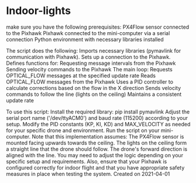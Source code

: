 # Indoor-lights

make sure you have the following prerequisites:
PX4Flow sensor connected to the Pixhawk
Pixhawk connected to the mini-computer via a serial connection
Python environment with necessary libraries installed

The script does the following:
Imports necessary libraries (pymavlink for communication with Pixhawk).
Sets up a connection to the Pixhawk.
Defines functions for:
Requesting message intervals from the Pixhawk
Sending velocity commands to the Pixhawk
The main loop:
Requests OPTICAL_FLOW messages at the specified update rate
Reads OPTICAL_FLOW messages from the Pixhawk
Uses a PID controller to calculate corrections based on the flow in the X direction
Sends velocity commands to follow the line (lights on the ceiling)
Maintains a consistent update rate

To use this script:
Install the required library: pip install pymavlink
Adjust the serial port name ('/dev/ttyACM0') and baud rate (115200) according to your setup.
Modify the PID constants (KP, KI, KD) and MAX_VELOCITY as needed for your specific drone and environment.
Run the script on your mini-computer.
Note that this implementation assumes:
The PX4Flow sensor is mounted facing upwards towards the ceiling.
The lights on the ceiling form a straight line that the drone should follow.
The drone's forward direction is aligned with the line.
You may need to adjust the logic depending on your specific setup and requirements. Also, ensure that your Pixhawk is configured correctly for indoor flight and that you have appropriate safety measures in place when testing the system.
Created on 2021-04-01